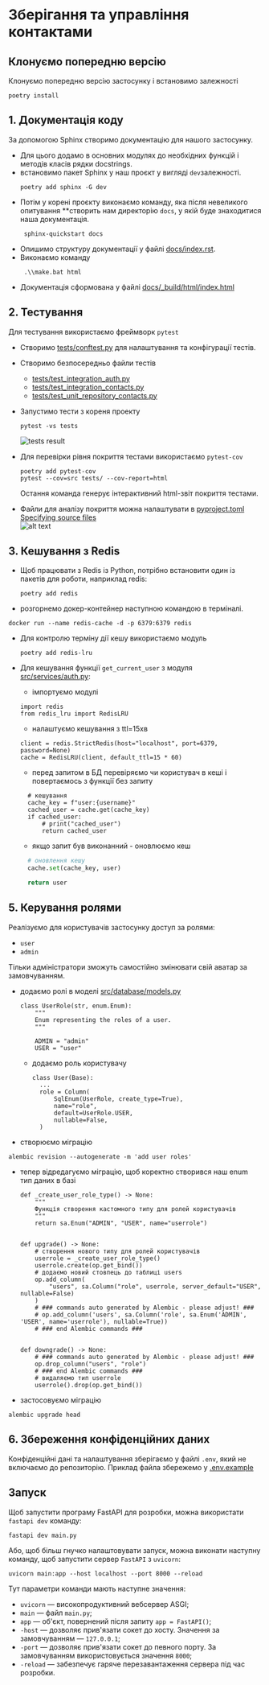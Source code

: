# Зберігання та управління контактами

## Клонуємо попередню версію

Клонуємо попередню версію застосунку і встановимо залежності

```shell
poetry install
```

## 1. Документація коду

За допомогою Sphinx створимо документацію для нашого застосунку.

- Для цього додамо в основних модулях до необхідних функцій і методів класів рядки docstrings.
- встановимо пакет Sphinx у наш проєкт у вигляді `dev`залежності.
  ```Shell
  poetry add sphinx -G dev
  ```
- Потім у корені проєкту виконаємо команду, яка після невеликого опитування \*\*створить нам директорію `docs`, у якій буде знаходитися наша документація.
  ```Shell
   sphinx-quickstart docs
  ```
- Опишимо структуру документації у файлі [docs/index.rst](docs/index.rst).
- Виконаємо команду
  ```Shell
   .\\make.bat html
  ```
- Документація сформована у файлі [docs/\_build/html/index.html](docs/_build/html/index.html)

## 2. Тестування

Для тестування використаємо фреймворк `pytest`

- Створимо [tests/conftest.py](tests/conftest.py) для налаштування та конфігурації тестів.
- Створимо безпосередньо файли тестів
  - [tests/test_integration_auth.py](tests/test_integration_auth.py)
  - [tests/test_integration_contacts.py](tests/test_integration_contacts.py)
  - [tests/test_unit_repository_contacts.py](tests/test_unit_repository_contacts.py)
- Запустимо тести з кореня проекту

  ```shell
  pytest -vs tests
  ```

  ![tests result](md.media/001.png)

- Для перевірки рівня покриття тестами використаємо `pytest-cov`
  ```shell
  poetry add pytest-cov
  pytest --cov=src tests/ --cov-report=html
  ```
  Остання команда генерує інтерактивний html-звіт покриття тестами.
- Файли для аналізу покриття можна налаштувати в [pyproject.toml](pyproject.toml) [Specifying source files
  ](https://coverage.readthedocs.io/en/latest/source.html#source)  
   ![alt text](md.media/002.png)

## 3. Кешування з Redis

- Щоб працювати з Redis із Python, потрібно встановити один із пакетів для роботи, наприклад redis:
  ```shell
  poetry add redis
  ```
- розгорнемо докер-контейнер наступною командою в терміналі.

```shell
docker run --name redis-cache -d -p 6379:6379 redis
```

- Для контролю терміну дії кешу використаємо модуль
  ```shell
  poetry add redis-lru
  ```
- Для кешування функції `get_current_user` з модуля [src/services/auth.py](src/services/auth.py):

  - імпортуємо модулі

  ```Py
  import redis
  from redis_lru import RedisLRU
  ```

  - налаштуємо кешування з ttl=15хв

  ```Py
  client = redis.StrictRedis(host="localhost", port=6379, password=None)
  cache = RedisLRU(client, default_ttl=15 * 60)
  ```

  - перед запитом в БД перевіряємо чи користувач в кеші і повертаємось з функції без запиту

  ```Py
    # кешування
    cache_key = f"user:{username}"
    cached_user = cache.get(cache_key)
    if cached_user:
        # print("cached_user")
        return cached_user
  ```

  - якщо запит був виконанний - оновлюємо кеш

  ```py
    # оновлення кешу
    cache.set(cache_key, user)

    return user
  ```

## 5. Керування ролями

Реалізуємо для користувачів застосунку доступ за ролями:

- `user`
- `admin`

Тільки адміністратори зможуть самостійно змінювати свій аватар за замовчуванням.

- додаємо ролі в моделі [src/database/models.py](src/database/models.py)

  ```Py
  class UserRole(str, enum.Enum):
      """
      Enum representing the roles of a user.
      """

      ADMIN = "admin"
      USER = "user"
  ```

  - додаємо роль користувачу
    ```Py
    class User(Base):
      ...
      role = Column(
          SqlEnum(UserRole, create_type=True),
          name="role",
          default=UserRole.USER,
          nullable=False,
      )
    ```

- створюємо міграцію

```shell
alembic revision --autogenerate -m 'add user roles'
```

- тепер відредагуємо міграцію, щоб коректно створився наш enum тип даних в базі

  ```Py
  def _create_user_role_type() -> None:
      """
      Функція створення кастомного типу для ролей користувачів
      """
      return sa.Enum("ADMIN", "USER", name="userrole")


  def upgrade() -> None:
      # створення нового типу для ролей користувачів
      userrole = _create_user_role_type()
      userrole.create(op.get_bind())
      # додаємо новий стовпець до таблиці users
      op.add_column(
          "users", sa.Column("role", userrole, server_default="USER", nullable=False)
      )
      # ### commands auto generated by Alembic - please adjust! ###
      # op.add_column('users', sa.Column('role', sa.Enum('ADMIN', 'USER', name='userrole'), nullable=True))
      # ### end Alembic commands ###


  def downgrade() -> None:
      # ### commands auto generated by Alembic - please adjust! ###
      op.drop_column("users", "role")
      # ### end Alembic commands ###
      # видаляємо тип userrole
      userrole().drop(op.get_bind())
  ```

- застосовуємо міграцію

```shell
alembic upgrade head
```

## 6. Збереження конфіденційних даних

Конфіденційні дані та налаштування зберігаємо у файлі `.env`, який не включаємо до репозиторію.
Приклад файла збережемо у [.env.example](.env.example)

## Запуск

Щоб запустити програму FastAPI для розробки, можна використати `fastapi dev` команду:

    fastapi dev main.py

Або, щоб більш гнучко налаштовувати запуск, можна виконати наступну команду, щоб запустити сервер `FastAPI` з `uvicorn`:

    uvicorn main:app --host localhost --port 8000 --reload

Тут параметри команди мають наступне значення:

- `uvicorn` — високопродуктивний вебсервер ASGI;
- `main` — файл `main.py`;
- `app` — об'єкт, повернений після запиту `app = FastAPI()`;
- `-host` — дозволяє прив'язати сокет до хосту. Значення за замовчуванням — `127.0.0.1`;
- `-port` — дозволяє прив'язати сокет до певного порту. За замовчуванням використовується значення `8000`;
- `-reload` — забезпечує гаряче перезавантаження сервера під час розробки.
